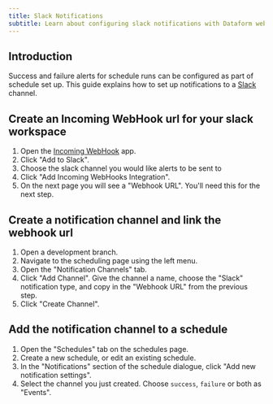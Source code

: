 ```yaml
---
title: Slack Notifications
subtitle: Learn about configuring slack notifications with Dataform web
---
```


## Introduction

Success and failure alerts for schedule runs can be configured as part of schedule set up. This guide explains how to set
up notifications to a [Slack](https://www.slack.com) channel.

## Create an Incoming WebHook url for your slack workspace

1. Open the [Incoming WebHook](https://dataformco.slack.com/apps/A0F7XDUAZ-incoming-webhooks?next_id=0) app.
2. Click "Add to Slack".
3. Choose the slack channel you would like alerts to be sent to
4. Click "Add Incoming WebHooks Integration".
5. On the next page you will see a "Webhook URL". You'll need this for the next step.

## Create a notification channel and link the webhook url

1. Open a development branch.
2. Navigate to the scheduling page using the left menu.
3. Open the "Notification Channels" tab.
4. Click "Add Channel". Give the channel a name, choose the "Slack" notification type, and copy in the "Webhook URL" from
   the previous step.
5. Click "Create Channel".

## Add the notification channel to a schedule

1. Open the "Schedules" tab on the schedules page.
2. Create a new schedule, or edit an existing schedule.
3. In the "Notifications" section of the schedule dialogue, click "Add new notification settings".
4. Select the channel you just created. Choose `success`, `failure` or both as "Events".
